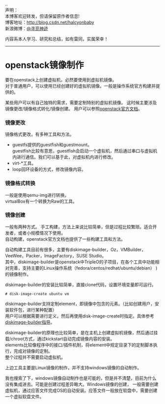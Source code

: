 ..  
声明：   
本博客欢迎转发，但请保留原作者信息!   
博客地址：http://blog.csdn.net/halcyonbaby   
新浪微博：[@寻觅神迹]( www.weibo.com/u/2230330930)

内容系本人学习、研究和总结，如有雷同，实属荣幸！   

-----
openstack镜像制作
=======

要在openstack上创建虚拟机，必然要使用到虚拟机镜像。   
对于普通用户，可以使用已经创建好的虚拟机镜像。一般是操作系统官方构建并提供的。

某些用户可以有自己独特的需求，需要定制特别的虚拟机镜像。
这时候主要涉及镜像更改/镜像格式转化/镜像创建。 
用户可以参照[openstack官方文档](http://docs.openstack.org/zh_CN/image-guide/content/ch_preface.html)。

### 镜像更改
镜像格式更改，有多种工具和方法。
* guestfs提供的guestfish和guestmount。  
  guestfish比较有意思，guestfish会启动一个虚拟机，然后通过串口与虚拟机内进行通信。我们可以基于此，对虚拟机内进行修改。
* virt-*工具。  
* loop回环设备的方式，修改镜像内容。   

### 镜像格式转换
一般是使用qemu-img进行转换。  
virtualBox有一个转换为Raw的工具。 

### 镜像创建
一般有两种方式。
手工构建，方法上来说比较简单，但是过程比较繁琐。适合开发者，或者小规模情况下使用。   
自动构建，openstack官方文档也提供了一些构建工具和方法。   

自动构建工具目前有很多，主要有diskimage-builder，Oz，VMBuilder，VeeWee，Packer，ImageFactory，SUSE Studio。  
其中，diskimage-builder是openstack中TripleO的子项目，在各个工具中功能相对完善，支持主要的Linux操作系统（fedora/centos/redhat/ubuntu/debian）
)的镜像制作。  

diskimage-builder的安装比较简单，直接clone代码，设置环境变量即可运行。  
<pre><code># disk-image-create ubuntu vm</code></pre>

diskimage-builder支持定制element，即镜像中包含的元素。（比如创建用户，安装软件包，进行某种配置）  
用户可以根据需要进行定义，然后再使用disk-image-create时指定。具体参考[diskimage-builder指导](http://docs.openstack.org/developer/diskimage-builder/)。

diskimage-builder的原理也比较简单，是在主机上创建虚拟机镜像，然后通过挂载/chroot方式，通过kickstart自动完成镜像内容的安装。  
elements比较像程序中的接口/插件机制，将element中规定目录下的定制脚本执行，完成对镜像的定制。   
整个过程并不需要启动虚拟机。 

上边工具主要是Linux镜像的制作，并不支持windows镜像的自动制作。  

我也搜索了下，windows镜像自动制作也是可能的，但是并不清楚，目前为什么没有集成进去。可能是创建过程差异略大。Windows镜像的创建，
一般需要创建虚拟机，通过应答文件完成OS的自动安装。应答文件一般放在软盘中，需要创建一个虚拟软盘文件。   



